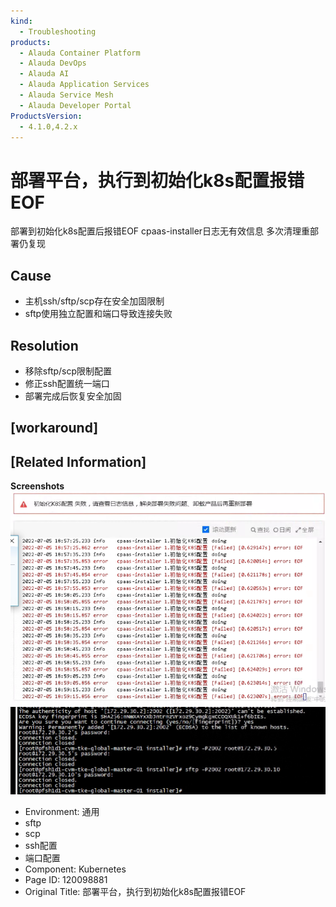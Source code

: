 ```yaml
---
kind:
  - Troubleshooting
products:
  - Alauda Container Platform
  - Alauda DevOps
  - Alauda AI
  - Alauda Application Services
  - Alauda Service Mesh
  - Alauda Developer Portal
ProductsVersion:
  - 4.1.0,4.2.x
---
```

<!-- A type of document that involves encountering a fault, diagnosing it, performing root cause analysis, and providing solutions. -->

# 部署平台，执行到初始化k8s配置报错EOF

部署到初始化k8s配置后报错EOF cpaas-installer日志无有效信息 多次清理重部署仍复现

## Cause
- 主机ssh/sftp/scp存在安全加固限制
- sftp使用独立配置和端口导致连接失败

## Resolution
- 移除sftp/scp限制配置
- 修正ssh配置统一端口
- 部署完成后恢复安全加固

## [workaround]

## [Related Information]
**Screenshots**
![image_1657018763486_gvkp9.png](assets/bu-shu-ping-tai-zhi-xing-dao-chu-shi-hua-k8spei-zhi-bao-cuo-eof/image_1657018763486_gvkp9.png)
![image_1657071770477_bhj94.png](assets/bu-shu-ping-tai-zhi-xing-dao-chu-shi-hua-k8spei-zhi-bao-cuo-eof/image_1657071770477_bhj94.png)
- Environment: 通用
- sftp
- scp
- ssh配置
- 端口配置
- Component: Kubernetes
- Page ID: 120098881
- Original Title: 部署平台，执行到初始化k8s配置报错EOF
